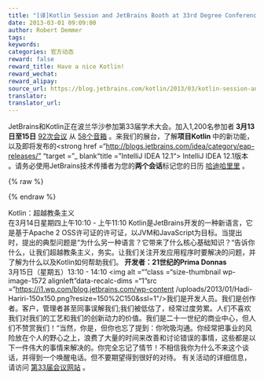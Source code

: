 ```yaml
---
title: "[译]Kotlin Session and JetBrains Booth at 33rd Degree Conference"
date: 2013-03-01 09:09:00
author: Robert Demmer
tags:
keywords:
categories: 官方动态
reward: false
reward_title: Have a nice Kotlin!
reward_wechat:
reward_alipay:
source_url: https://blog.jetbrains.com/kotlin/2013/03/kotlin-session-and-jetbrains-booth-at-33rd-degree-conference/
translator:
translator_url:
---
```


JetBrains和Kotlin正在波兰华沙参加第33届学术大会</strong>。加入1,200名参加者<strong> 3月13日至15日</strong> [92次会议](http://2013.33degree.org/main/schedule) 从 [58个音箱](http://2013.33degree.org/speaker/list) 。来我们的展台，了解<strong>项目Kotlin </strong>中的新功能，以及即将发布的<strong href =“http://blogs.jetbrains.com/idea/category/eap-releases/” “target =”_ blank“title =”IntelliJ IDEA 12.1“> IntelliJ IDEA 12.1版本</a> </strong>。请务必使用JetBrains技术传播者为您的<strong>两个会话</strong>标记您的日历 [哈迪哈里里](https://twitter.com/hhariri) 。

{% raw %}
<p><span id="more-975"></span></p>
{% endraw %}

Kotlin：超越教条主义</strong> <br/>
</em> </em>在3月14日星期四上午10:10  - 上午11:10
Kotlin是JetBrains开发的一种新语言，它是基于Apache 2 OSS许可证的许可证，以JVM和JavaScript为目标。当提出时，提出的典型问题是“为什么另一种语言？它带来了什么核心基础知识？“告诉你什么，让我们超越教条主义，务实。让我们关注开发应用程序时要解决的问题，并了解为什么以及Kotlin如何帮助我们。
<strong>开发者：21世纪的Prima Donnas </strong> <br/>
3月15日（星期五）13:10  -  14:10 </em>
<img alt =“”class =“size-thumbnail wp-image-1572 alignleft”data-recalc-dims =“1”src =“https://i1.wp.com/blog.jetbrains.com/wp-content /uploads/2013/01/Hadi-Hariri-150x150.png?resize=150%2C150&amp;ssl=1"/>我们是开发人员。我们是创作者。客户，管理者甚至同事误解我们;我们被低估了，经常过度劳累。人们不喜欢我们对我们的工艺和我们的创新动力的价值。我们是二十一世纪的商业中心，但人们不赞赏我们！“当然，你是，但你也忘了提到：你吮吸沟通。你经常把事业的风险放在个人的野心之上，浪费了大量的时间来改善和讨论错误的事情，这些都是以下一件伟大的事情来解决的。你完全忘记了情节！不相信我你为什么不来这个谈话，并得到一个唤醒电话。但不要期望得到很好的对待。
有关活动的详细信息，请访问 [第33届会议网站](http://2013.33degree.org/) 。
